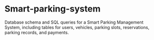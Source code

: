 # Smart-parking-system
Database schema and SQL queries for a Smart Parking Management System, including tables for users, vehicles, parking slots, reservations, parking records, and payments.
